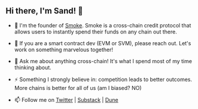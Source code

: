 ## Hi there, I'm Sand! 👋

- 🌱 I'm the founder of [Smoke](https://x.com/SmokeOnChain). Smoke is a cross-chain credit protocol that allows users to instantly spend their funds on any chain out there. 

- 👯 If you are a smart contract dev (EVM or SVM), please reach out. Let's work on something marvelous together! 

- 💬 Ask me about anything cross-chain! It's what I spend most of my time thinking about.

- ⚡ Something I strongly believe in: competition leads to better outcomes. More chains is better for all of us (am I biased? NO)

- 📫 Follow me on [Twitter](https://x.com/sandmanarc) | [Substack](https://dune.com/sandman2797/) | [Dune](https://dune.com/sandman2797/)
<!--
**sandmanarc/sandmanarc** is a ✨ _special_ ✨ repository because its `README.md` (this file) appears on your GitHub profile.

Here are some ideas to get you started:

- 🔭 I’m currently working on ...
- 🌱 I’m currently learning ...
- 👯 I’m looking to collaborate on ...
- 🤔 I’m looking for help with ...
- 💬 Ask me about ...
- 📫 How to reach me: ...
- 😄 Pronouns: ...
- ⚡ Fun fact: ...
-->
